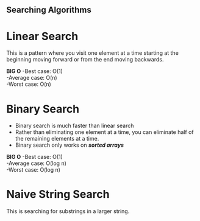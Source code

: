 ## Searching Algorithms

# Linear Search

This is a pattern where you visit one element at a time starting at the beginning moving forward or from the end moving backwards.

**BIG O**
-Best case: O(1)  
-Average case: O(n)  
-Worst case: O(n)

# Binary Search

* Binary search is much faster than linear search
* Rather than eliminating one element at a time, you can eliminate half of the remaining elements at a time.
* Binary search only works on ***sorted arrays***

**BIG O**
-Best case: O(1)  
-Average case: O(log n)  
-Worst case: O(log n)

# Naive String Search
This is searching for substrings in a larger string.

